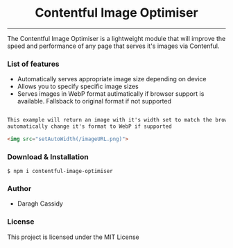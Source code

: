 <h1 align="center"> Contentful Image Optimiser </h1>

<hr/>

<p>The Contentful Image Optimiser is a lightweight module that will improve the speed and performance of any page that serves it's images via Contenful.</p>

<h3> List of features </h3>

<ul>
  <li>Automatically serves appropriate image size depending on device</li>
  <li>Allows you to specify specific image sizes</li>
  <li>Serves images in WebP format autimatically if browser support is available. Fallsback to original format if not supported</li>
</ul>



```html

This example will return an image with it's width set to match the browser window width. It will also
automatically change it's format to WebP if supported

<img src="setAutoWidth(/imageURL.png)">

```



<h3> Download & Installation </h3>

```shell
$ npm i contentful-image-optimiser
```
<h3>Author</h3>
<ul>
  <li>Daragh Cassidy</li>
</ul>

<h3>License</h3>

This project is licensed under the MIT License